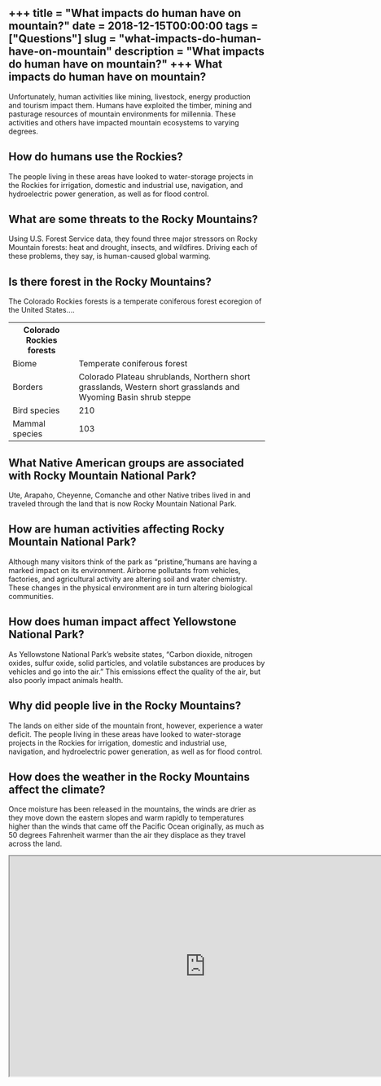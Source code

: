 +++
title = "What impacts do human have on mountain?"
date = 2018-12-15T00:00:00
tags = ["Questions"]
slug = "what-impacts-do-human-have-on-mountain"
description = "What impacts do human have on mountain?"
+++
What impacts do human have on mountain?
---------------------------------------

Unfortunately, human activities like mining, livestock, energy production and tourism impact them. Humans have exploited the timber, mining and pasturage resources of mountain environments for millennia. These activities and others have impacted mountain ecosystems to varying degrees.

How do humans use the Rockies?
------------------------------

The people living in these areas have looked to water-storage projects in the Rockies for irrigation, domestic and industrial use, navigation, and hydroelectric power generation, as well as for flood control.

What are some threats to the Rocky Mountains?
---------------------------------------------

Using U.S. Forest Service data, they found three major stressors on Rocky Mountain forests: heat and drought, insects, and wildfires. Driving each of these problems, they say, is human-caused global warming.

Is there forest in the Rocky Mountains?
---------------------------------------

The Colorado Rockies forests is a temperate coniferous forest ecoregion of the United States….

<table><tr><th>Colorado Rockies forests</th></tr><tr><td>Biome</td><td>Temperate coniferous forest</td></tr><tr><td>Borders</td><td>Colorado Plateau shrublands, Northern short grasslands, Western short grasslands and Wyoming Basin shrub steppe</td></tr><tr><td>Bird species</td><td>210</td></tr><tr><td>Mammal species</td><td>103</td></tr></table>

What Native American groups are associated with Rocky Mountain National Park?
-----------------------------------------------------------------------------

Ute, Arapaho, Cheyenne, Comanche and other Native tribes lived in and traveled through the land that is now Rocky Mountain National Park.

How are human activities affecting Rocky Mountain National Park?
----------------------------------------------------------------

Although many visitors think of the park as “pristine,”humans are having a marked impact on its environment. Airborne pollutants from vehicles, factories, and agricultural activity are altering soil and water chemistry. These changes in the physical environment are in turn altering biological communities.

How does human impact affect Yellowstone National Park?
-------------------------------------------------------

As Yellowstone National Park’s website states, “Carbon dioxide, nitrogen oxides, sulfur oxide, solid particles, and volatile substances are produces by vehicles and go into the air.” This emissions effect the quality of the air, but also poorly impact animals health.

Why did people live in the Rocky Mountains?
-------------------------------------------

The lands on either side of the mountain front, however, experience a water deficit. The people living in these areas have looked to water-storage projects in the Rockies for irrigation, domestic and industrial use, navigation, and hydroelectric power generation, as well as for flood control.

How does the weather in the Rocky Mountains affect the climate?
---------------------------------------------------------------

Once moisture has been released in the mountains, the winds are drier as they move down the eastern slopes and warm rapidly to temperatures higher than the winds that came off the Pacific Ocean originally, as much as 50 degrees Fahrenheit warmer than the air they displace as they travel across the land.

<iframe allow="accelerometer; autoplay; clipboard-write; encrypted-media; gyroscope; picture-in-picture" allowfullscreen="" class="__youtube_prefs__  epyt-is-override  no-lazyload" data-no-lazy="1" data-origheight="433" data-origwidth="770" data-skipgform_ajax_framebjll="" height="433" id="_ytid_12319" loading="lazy" src="https://www.youtube.com/embed/-zj0K5HmV5A?enablejsapi=1&autoplay=0&cc_load_policy=0&cc_lang_pref=&iv_load_policy=1&loop=0&modestbranding=0&rel=1&fs=1&playsinline=0&autohide=2&theme=dark&color=red&controls=1&" title="YouTube player" width="770"></iframe>